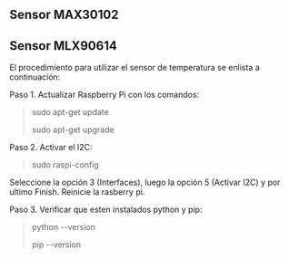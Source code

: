 ## Sensor MAX30102

## Sensor MLX90614

El procedimiento para utilizar el sensor de temperatura se enlista a continuación:

Paso 1. Actualizar Raspberry Pi con los comandos:
> sudo apt-get update
> 
> sudo apt-get upgrade


Paso 2. Activar el I2C:
> sudo raspi-config

Seleccione la opción 3 (Interfaces), luego la opción 5 (Activar I2C) y por ultimo Finish. Reinicie la rasberry pi.

Paso 3. Verificar que esten instalados python y pip:

> python --version
> 
> pip --version
